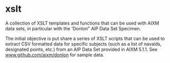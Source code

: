 # xslt
A collection of XSLT templates and functions that can be used with AIXM data sets, in particular with the 'Donlon" AIP Data Set Specimen.

The initial objective is put share a series of XSLT scripts that can be used to extract CSV formatted data for specific subjects (such as a list of navaids, designated points, etc.) from an AIP Data Set provided in AIXM 5.1.1.
See www.github.com/aixm/donlon for sample data.
